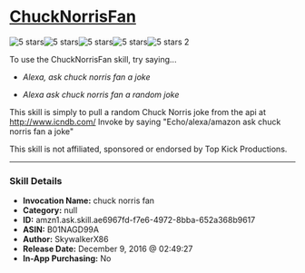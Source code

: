 # [ChuckNorrisFan](http://alexa.amazon.com/#skills/amzn1.ask.skill.ae6967fd-f7e6-4972-8bba-652a368b9617)
![5 stars](../../images/ic_star_black_18dp_1x.png)![5 stars](../../images/ic_star_black_18dp_1x.png)![5 stars](../../images/ic_star_black_18dp_1x.png)![5 stars](../../images/ic_star_black_18dp_1x.png)![5 stars](../../images/ic_star_black_18dp_1x.png) 2

To use the ChuckNorrisFan skill, try saying...

* *Alexa, ask chuck norris fan a joke*

* *Alexa ask chuck norris fan a random joke*

This skill is simply to pull a random Chuck Norris joke from the api at http://www.icndb.com/
Invoke by saying "Echo/alexa/amazon ask chuck norris fan a joke"

This skill is not affiliated, sponsored or endorsed by Top Kick Productions.

***

### Skill Details

* **Invocation Name:** chuck norris fan
* **Category:** null
* **ID:** amzn1.ask.skill.ae6967fd-f7e6-4972-8bba-652a368b9617
* **ASIN:** B01NAGD99A
* **Author:** SkywalkerX86
* **Release Date:** December 9, 2016 @ 02:49:27
* **In-App Purchasing:** No
